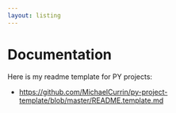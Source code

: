 ```yaml
---
layout: listing
---
```

# Documentation

Here is my readme template for PY projects:

- https://github.com/MichaelCurrin/py-project-template/blob/master/README.template.md
